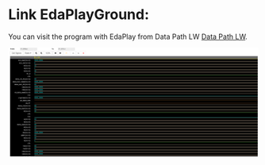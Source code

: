 # Link EdaPlayGround:
You can visit the program with EdaPlay from Data Path LW [Data Path LW](https://www.edaplayground.com/x/Hhff).

![Result](https://github.com/fjlic/CodesSystemVerilog/blob/main/Practices/DataPath_LW/example.png)
